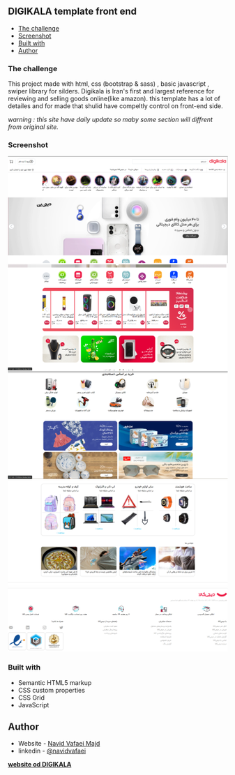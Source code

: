 
## DIGIKALA template front end


- [The challenge](#the-challenge)
- [Screenshot](#screenshot)
- [Built with](#built-with)
- [Author](#author)




### The challenge

This project made with html, css (bootstrap & sass) , basic javascript , swiper library for silders.
Digikala is Iran's first and largest reference for reviewing and selling goods online(like amazon).
this template has a lot of detailes and for made that shulid have compeltly control on front-end side.
 
*warning : this site have daily update so maby some section will diffrent from original site.*

### Screenshot

![](/asset/disign/Screenshot%202024-09-02%20174300.png)
![](/asset/disign/Screenshot%202024-09-02%20174328.png)
![](/asset/disign/Screenshot%202024-09-02%20174354.png)
![](/asset/disign/Screenshot%202024-09-02%20174417.png)
![](/asset/disign/Screenshot%202024-09-02%20174442.png)



### Built with

- Semantic HTML5 markup
- CSS custom properties
- CSS Grid
- JavaScript


## Author

- Website - [Navid Vafaei Majd](https://https://navidvafaei.ir/)
- linkedin - [@navidvafaei](https://ir.linkedin.com/in/navidvafaei)

**[website od DIGIKALA](https://www.digikala.com/)**

